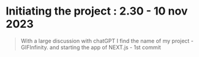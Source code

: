 # Initiating the project :  2.30 - 10 nov 2023

> With a large discussion with chatGPT I find the name of my project - GIFInfinity. and starting the app of NEXT.js - 1st commit 
